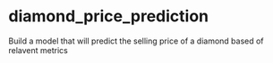 # diamond_price_prediction
 Build a model that will predict the selling price of a diamond based of relavent metrics
